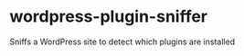 wordpress-plugin-sniffer
========================

Sniffs a WordPress site to detect which plugins are installed